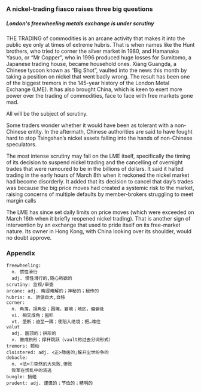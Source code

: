 ### A nickel-trading fiasco raises three big questions

##### London's freewheeling metals exchange is under scrutiny

THE TRADING of commodities is an arcane activity that makes it into the public eye only at times of extreme hubris. That is when names like the Hunt brothers, who tried to corner the silver market in 1980, and Hamanaka Yasuo, or “Mr Copper”, who in 1996 produced huge losses for Sumitomo, a Japanese trading house, became household ones. Xiang Guangda, a Chinese tycoon known as “Big Shot”, vaulted into the news this month by taking a position on nickel that went badly wrong. The result has been one of the biggest tremors in the 145-year history of the London Metal Exchange (LME). It has also brought China, which is keen to exert more power over the trading of commodities, face to face with free markets gone mad.

All will be the subject of scrutiny.

Some traders wonder whether it would have been as tolerant with a non-Chinese entity. In the aftermath, Chinese authorities are said to have fought hard to stop Tsingshan’s nickel assets falling into the hands of non-Chinese speculators.

The most intense scrutiny may fall on the LME itself, specifically the timing of its decision to suspend nickel trading and the cancelling of overnight trades that were rumoured to be in the billions of dollars. It said it halted trading in the early hours of March 8th when it reckoned the nickel market had become disorderly. It added that its decision to cancel that day’s trades was because the big price moves had created a systemic risk to the market, raising concerns of multiple defaults by member-brokers struggling to meet margin calls

The LME has since set daily limits on price moves (which were exceeded on March 16th when it briefly reopened nickel trading). That is another sign of intervention by an exchange that used to pride itself on its free-market nature. Its owner in Hong Kong, with China looking over its shoulder, would no doubt approve. 

### Appendix
```
freewheeling: 
  n. 惯性滑行
  adj. 惯性滑行的,随心所欲的
scrutiny: 监视/审查
arcane: adj. 晦涩难解的；神秘的；秘传的
hubris: n. 骄傲自大,自恃
corner:
  n. 角落，拐角处；困境，窘境；地区，偏僻处
  vi. 相交成角；囤积
  vt. 垄断；迫至一隅；使陷入绝境；把…难住
valut  
  adj. 圆顶的；拱形的
  v. 做成拱形；撑杆跳跃（vault的过去分词形式）
tremors: 颤动
cloistered: adj. <正>隐居的;躲开尘世纷争的
debacle:
  n. <法>①突然的大失败,惨败
  败军在慌乱中的溃逃
bungle: 搞砸
prudent: adj. 谨慎的；节俭的；精明的
```